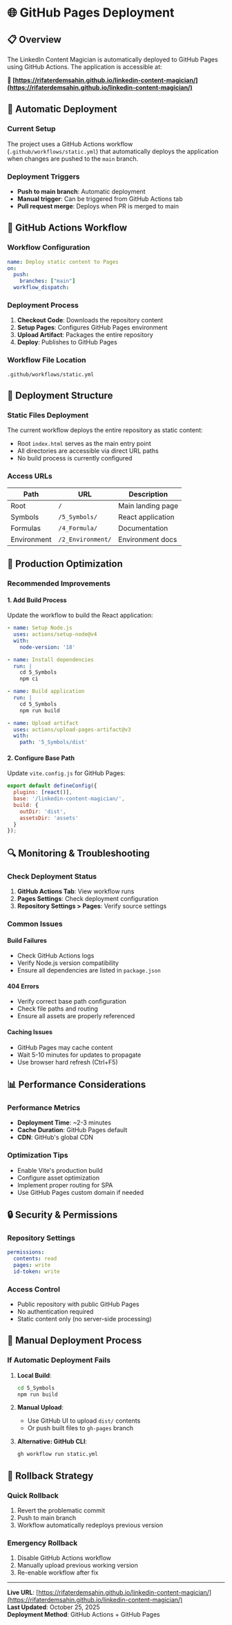 # 🌐 GitHub Pages Deployment

## 📋 Overview

The LinkedIn Content Magician is automatically deployed to GitHub Pages using GitHub Actions. The application is accessible at:

**🔗 [https://rifaterdemsahin.github.io/linkedin-content-magician/](https://rifaterdemsahin.github.io/linkedin-content-magician/)**

## 🚀 Automatic Deployment

### Current Setup

The project uses a GitHub Actions workflow (`.github/workflows/static.yml`) that automatically deploys the application when changes are pushed to the `main` branch.

### Deployment Triggers

- **Push to main branch**: Automatic deployment
- **Manual trigger**: Can be triggered from GitHub Actions tab
- **Pull request merge**: Deploys when PR is merged to main

## 🔧 GitHub Actions Workflow

### Workflow Configuration

```yaml
name: Deploy static content to Pages
on:
  push:
    branches: ["main"]
  workflow_dispatch:
```

### Deployment Process

1. **Checkout Code**: Downloads the repository content
2. **Setup Pages**: Configures GitHub Pages environment
3. **Upload Artifact**: Packages the entire repository
4. **Deploy**: Publishes to GitHub Pages

### Workflow File Location

```text
.github/workflows/static.yml
```

## 📁 Deployment Structure

### Static Files Deployment

The current workflow deploys the entire repository as static content:

- Root `index.html` serves as the main entry point
- All directories are accessible via direct URL paths
- No build process is currently configured

### Access URLs

| Path | URL | Description |
|------|-----|-------------|
| Root | `/` | Main landing page |
| Symbols | `/5_Symbols/` | React application |
| Formulas | `/4_Formula/` | Documentation |
| Environment | `/2_Environment/` | Environment docs |

## 🎯 Production Optimization

### Recommended Improvements

#### 1. Add Build Process

Update the workflow to build the React application:

```yaml
- name: Setup Node.js
  uses: actions/setup-node@v4
  with:
    node-version: '18'

- name: Install dependencies
  run: |
    cd 5_Symbols
    npm ci

- name: Build application
  run: |
    cd 5_Symbols
    npm run build

- name: Upload artifact
  uses: actions/upload-pages-artifact@v3
  with:
    path: '5_Symbols/dist'
```

#### 2. Configure Base Path

Update `vite.config.js` for GitHub Pages:

```javascript
export default defineConfig({
  plugins: [react()],
  base: '/linkedin-content-magician/',
  build: {
    outDir: 'dist',
    assetsDir: 'assets'
  }
});
```

## 🔍 Monitoring & Troubleshooting

### Check Deployment Status

1. **GitHub Actions Tab**: View workflow runs
2. **Pages Settings**: Check deployment configuration
3. **Repository Settings > Pages**: Verify source settings

### Common Issues

#### Build Failures

- Check GitHub Actions logs
- Verify Node.js version compatibility
- Ensure all dependencies are listed in `package.json`

#### 404 Errors

- Verify correct base path configuration
- Check file paths and routing
- Ensure all assets are properly referenced

#### Caching Issues

- GitHub Pages may cache content
- Wait 5-10 minutes for updates to propagate
- Use browser hard refresh (Ctrl+F5)

## 📊 Performance Considerations

### Performance Metrics

- **Deployment Time**: ~2-3 minutes
- **Cache Duration**: GitHub Pages default
- **CDN**: GitHub's global CDN

### Optimization Tips

- Enable Vite's production build
- Configure asset optimization
- Implement proper routing for SPA
- Use GitHub Pages custom domain if needed

## 🔒 Security & Permissions

### Repository Settings

```yaml
permissions:
  contents: read
  pages: write
  id-token: write
```

### Access Control

- Public repository with public GitHub Pages
- No authentication required
- Static content only (no server-side processing)

## 📝 Manual Deployment Process

### If Automatic Deployment Fails

1. **Local Build**:

   ```bash
   cd 5_Symbols
   npm run build
   ```

2. **Manual Upload**:
   - Use GitHub UI to upload `dist/` contents
   - Or push built files to `gh-pages` branch

3. **Alternative: GitHub CLI**:

   ```bash
   gh workflow run static.yml
   ```

## 🔄 Rollback Strategy

### Quick Rollback

1. Revert the problematic commit
2. Push to main branch
3. Workflow automatically redeploys previous version

### Emergency Rollback

1. Disable GitHub Actions workflow
2. Manually upload previous working version
3. Re-enable workflow after fix

---

**Live URL**: [https://rifaterdemsahin.github.io/linkedin-content-magician/](https://rifaterdemsahin.github.io/linkedin-content-magician/)  
**Last Updated**: October 25, 2025  
**Deployment Method**: GitHub Actions + GitHub Pages